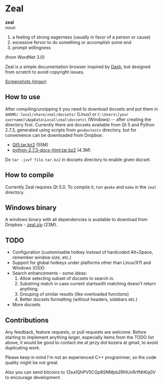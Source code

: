 # Zeal

**zeal**  
*noun*  

 1. a feeling of strong eagerness (usually in favor of a person or cause)
 2. excessive fervor to do something or accomplish some end
 3. prompt willingness

(from WordNet 3.0)

Zeal is a simple documentation browser inspired by [Dash](http://kapeli.com/dash/), but designed from scratch to avoid copyright issues.

[Screenshots (imgur)](http://imgur.com/a/VrYQx)

## How to use

After compiling/unzipping it you need to download docsets and put them in `$HOME/.local/share/zeal/docsets/` (Linux) or `C:\Users\[your username]\AppData\Local\zeal\docsets\` (Windows) -- after creating the directory first. Currently there are docsets available from Qt 5 and Python 2.7.3, generated using scripts from `gendoctests` directory, but for convenience can be downloaded from Dropbox:

 * [Qt5.tar.bz2](https://www.dropbox.com/s/xlisxarbg09220a/Qt5.tar.bz2) (55M)
 * [python-2.7.3-docs-html.tar.bz2](https://www.dropbox.com/s/fcng55tc48hnwe3/python-2.7.3-docs-html.tar.bz2) (4.3M)

Do `tar -jxvf file.tar.bz2` in docsets directory to enable given docset.

## How to compile

Currently Zeal requires Qt 5.0. To compile it, run `qmake` and `make` in the `zeal` directory.

## Windows binary

A windows binary with all dependencies is available to download from Dropbox - [zeal.zip](https://www.dropbox.com/s/8uxklvhaw12wd1d/zeal.zip) (23M).

## TODO

 * Configuration (customisable hotkey instead of hardcoded Alt+Space, remember window size, etc.)
 * Support for global hotkeys under platforms other than Linux/X11 and Windows (OSX)
 * Search enhancements - some ideas:
   1. Allow selecting subset of docsets to search in.
   2. Substring match in case current startswith matching doesn't return anything.
   3. Grouping of similar results (like overloaded functions)
   4. Better docsets formatting (without headers, sidebars etc.)
 * More docsets


## Contributions

Any feedback, feature requests, or pull requests are welcome. Before starting to implement anything larger, especially items from the TODO list above, it would be good to contact me at jerzy dot kozera at gmail, to avoid duplicating work.

Please keep in mind I'm not an experienced C++ programmer, so the code quality might be not great.

Also you can send bitcoins to 1Zea1QhPV5CGp8SNMpb2RHUvRrfNhKqGV to encourage development.
